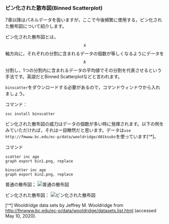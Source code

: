 ### ビン化された散布図(Binned Scatterplot)

7章以降はパネルデータを扱いますが，ここで今後頻繁に使用する，ビン化された散布図について紹介します。

ビン化された散布図とは，$$x$$軸方向に，それぞれの分割に含まれるデータの個数が等しくなるようにデータを$$k$$分割し，1つの分割内に含まれるデータの平均値でその分割を代表させるという手法です。英語だとBinned Scatterplotなどと言われます。

`binscatter`をダウンロードする必要があるので，コマンドウィンドウから入れましょう。

コマンド：
```
ssc install binscatter
```

ビン化された散布図の威力はデータの個数が多い時に発揮されます。以下の例をみていただければ，それは一目瞭然だと思います。データは`use http://fmwww.bc.edu/ec-p/data/wooldridge/401ksubs`を使っています[^*]。

コマンド
```
scatter inc age
graph export bin1.png, replace

binscatter inc age
graph export bin2.png, replace
```

普通の散布図；
![普通の散布図](https://user-images.githubusercontent.com/44024242/81497415-62c7e180-92f9-11ea-9a59-d59f51445776.png)

ビン化された散布図：
![ビン化された散布図](https://user-images.githubusercontent.com/44024242/81497457-90148f80-92f9-11ea-8a9c-332f19c33dcb.png)

[^*] Wooldridge data sets by Jeffrey M. Wooldridge from http://fmwww.bc.edu/ec-p/data/wooldridge/datasets.list.html (accessed May 10, 2020).
